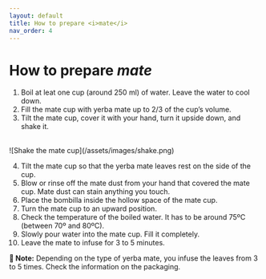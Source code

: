 ```yaml
---
layout: default
title: How to prepare <i>mate</i>
nav_order: 4
---
```


# How to prepare *mate*

1. Boil at leat one cup (around 250 ml) of water. Leave the water to cool down. 
2. Fill the mate cup with yerba mate up to 2/3 of the cup’s volume.
3. Tilt the mate cup, cover it with your hand, turn it upside down, and shake it.
   
<br>
![Shake the mate cup](/assets/images/shake.png)
<br>

4. Tilt the mate cup so that the yerba mate leaves rest on the side of the cup.
5. Blow or rinse off the mate dust from your hand that covered the mate cup. Mate dust can stain anything you touch.
6. Place the bombilla inside the hollow space of the mate cup.
7. Turn the mate cup to an upward position.
8. Check the temperature of the boiled water. It has to be around 75ºC (between 70º and 80ºC).
9. Slowly pour water into the mate cup. Fill it completely.
10.  Leave the mate to infuse for 3 to 5 minutes.

**📝 Note:** Depending on the type of yerba mate, you infuse the leaves from 3 to 5 times. Check the information on the packaging.